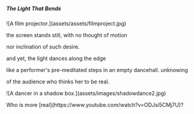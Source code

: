 <h5> The Light That Bends</h5>
![A film projector.](assets/assets/filmproject.jpg)

<p> the screen stands still, with no thought of motion</p>
<p>nor inclination of such desire.</p>
<p>and yet, the light dances along the edge</p>
like a performer's pre-meditated steps in an empty dancehall. unknowing  
<p>of the audience who thinks her to be real.</p>
![A dancer in a shadow box.](assets/images/shadowdance2.jpg)
<p>Who is more [real](https://www.youtube.com/watch?v=ODJsi5CMj7U)?</p>
